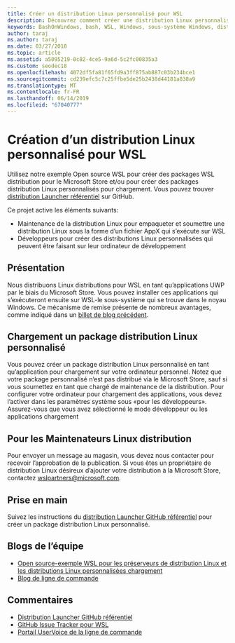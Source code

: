 ```yaml
---
title: Créer un distribution Linux personnalisé pour WSL
description: Découvrez comment créer une distribution Linux personnalisée pour le sous-système Windows pour Linux.
keywords: BashOnWindows, bash, WSL, Windows, sous-système Windows, distribution, personnalisé
author: taraj
ms.author: taraj
ms.date: 03/27/2018
ms.topic: article
ms.assetid: a5095219-0c82-4ce5-9a6d-5c2fc00835a3
ms.custom: seodec18
ms.openlocfilehash: 4072df5fa81f65fd9a3ff875ab887c03b234bce1
ms.sourcegitcommit: cd239efc5c7c25ffbe5de25b2438d44181a838a9
ms.translationtype: MT
ms.contentlocale: fr-FR
ms.lasthandoff: 06/14/2019
ms.locfileid: "67040777"
---
```

# <a name="creating-a-custom-linux-distro-for-wsl"></a>Création d’un distribution Linux personnalisé pour WSL

Utilisez notre exemple Open source WSL pour créer des packages WSL distribution pour le Microsoft Store et/ou pour créer des packages distribution Linux personnalisés pour chargement. Vous pouvez trouver [distribution Launcher référentiel](https://github.com/Microsoft/WSL-DistroLauncher) sur GitHub.

Ce projet active les éléments suivants:
* Maintenance de la distribution Linux pour empaqueter et soumettre une distribution Linux sous la forme d’un fichier AppX qui s’exécute sur WSL
* Développeurs pour créer des distributions Linux personnalisées qui peuvent être faisant sur leur ordinateur de développement

## <a name="background"></a>Présentation
Nous distribuons Linux distributions pour WSL en tant qu’applications UWP par le biais du Microsoft Store. Vous pouvez installer ces applications qui s’exécuteront ensuite sur WSL-le sous-système qui se trouve dans le noyau Windows. Ce mécanisme de remise présente de nombreux avantages, comme indiqué dans un [billet de blog précédent](https://blogs.msdn.microsoft.com/commandline/2017/07/10/ubuntu-now-available-from-the-windows-store/).

## <a name="sideloading-a-custom-linux-distro-package"></a>Chargement un package distribution Linux personnalisé
Vous pouvez créer un package distribution Linux personnalisé en tant qu’application pour chargement sur votre ordinateur personnel. Notez que votre package personnalisé n’est pas distribué via le Microsoft Store, sauf si vous soumettez en tant que chargé de maintenance de la distribution.
Pour configurer votre ordinateur pour chargement des applications, vous devez l’activer dans les paramètres système sous «pour les développeurs».  Assurez-vous que vous avez sélectionné le mode développeur ou les applications chargement

## <a name="for-linux-distro-maintainers"></a>Pour les Maintenateurs Linux distribution
Pour envoyer un message au magasin, vous devez nous contacter pour recevoir l’approbation de la publication. Si vous êtes un propriétaire de distribution Linux désireux d’ajouter votre distribution à la Microsoft Store, contactez wslpartners@microsoft.com.

## <a name="getting-started"></a>Prise en main
Suivez les instructions du [distribution Launcher GitHub référentiel](https://github.com/Microsoft/WSL-DistroLauncher) pour créer un package distribution Linux personnalisé.

 
## <a name="team-blogs"></a>Blogs de l’équipe
*  [Open source-exemple WSL pour les préserveurs de distribution Linux et les distributions Linux personnalisées chargement](https://blogs.msdn.microsoft.com/commandline/2018/03/26/wsl-distro-launcher/)
* [Blog de ligne de commande](https://blogs.msdn.microsoft.com/commandline/)

## <a name="provide-feedback"></a>Commentaires
* [Distribution Launcher GitHub référentiel](https://github.com/Microsoft/WSL-DistroLauncher)
* [GitHub Issue Tracker pour WSL](https://github.com/Microsoft/BashOnWindows/issues)
* [Portail UserVoice de la ligne de commande](https://wpdev.uservoice.com/forums/266908-command-prompt-console-bash-on-ubuntu-on-windo/category/161892-bash)
